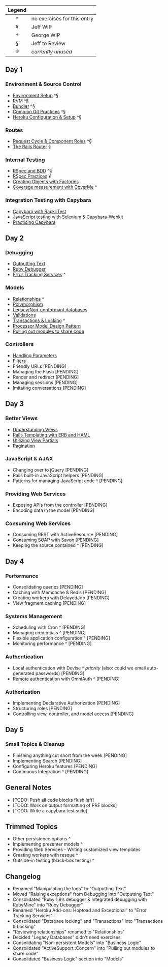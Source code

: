 
|             Legend               ||
| :-: | :-------------------------- |
|  ^  | no exercises for this entry |
|  ¥  | Jeff WIP                    |
|  †  | George WIP                  |
|  §  | Jeff to Review              |
|  ®  | _currently unused_          |


## Day 1

###	Environment & Source Control

* [Environment Setup](/tutorials/environment/environment/) ^§
* [RVM](/tutorials/environment/rvm/) ^§
* [Bundler](/tutorials/environment/bundler/) ^§
* [Common Git Practices](/tutorials/environment/git_strategy/) ^§
* [Heroku Configuration & Setup](/tutorials/environment/heroku/) ^§

###	Routes

* [Request Cycle & Component Roles](/tutorials/routes/request_cycle/) ^§
* [The Rails Router](/tutorials/routes/router/) §

###	Internal Testing

* [RSpec and BDD](/tutorials/internal_testing/rspec_and_bdd/) ^§
* [RSpec Practices](/tutorials/internal_testing/rspec_practices/) ¥
* [Creating Objects with Factories](/tutorials/internal_testing/factories/)
* [Coverage measurement with CoverMe](/tutorials/internal_testing/code_coverage/) ^

###	Integration Testing with Capybara

* [Capybara with Rack::Test](/tutorials/capybara/capybara_with_rack_test/)
* [JavaScript testing with Selenium & Capybara-Webkit](/tutorials/capybara/capybara_with_selenium_and_webkit)
* [Practicing Capybara](/tutorials/capybara/capybara_practice/)

## Day 2

###	Debugging

* [Outputting Text](/debugging/outputting_text)
* [Ruby Debugger](/debugging/debugger)
* [Error Tracking Services](/debugging/error_services) ^

###	Models

* [Relationships](/tutorials/models/relationships) ^
* [Polymorphism](/tutorials/models/polymorphism)
* [Legacy/Non-conformant databases](/tutorials/models/legacy_databases)
* [Validations](/tutorials/models/validations)
* [Transactions & Locking](/tutorials/models/transactions) ^
* [Processor Model Design Pattern](/tutorials/models/processor_models)
* [Pulling out modules to share code](/tutorials/models/modules)

###	Controllers

* [Handling Parameters](/tutorials/controllers/parameters)
* [Filters](/tutorials/controllers/filters)
* Friendly URLs [PENDING]
* Managing the Flash [PENDING]
* Render and redirect [PENDING]
* Managing sessions [PENDING]
* Imitating conversations [PENDING]

## Day 3

###	Better Views

* [Understanding Views](/tutorials/better_views/understanding_views/)
* [Rails Templating with ERB and HAML](/tutorials/better_views/erb_and_haml/)
* [Utilizing View Partials](/tutorials/better_views/view_partials/)
* [Pagination](/tutorials/better_views/pagination/)

###	JavaScript & AJAX

* Changing over to jQuery [PENDING]
* Rails built-in JavaScript helpers [PENDING]
* Patterns for managing JavaScript code ^ [PENDING]

###	Providing Web Services

* Exposing APIs from the controller [PENDING]
* Encoding data in the model [PENDING]

### Consuming Web Services

* Consuming REST with ActiveResource [PENDING]
* Consuming SOAP with Savon [PENDING]
* Keeping the source contained ^ [PENDING]

## Day 4

### Performance

* Consolidating queries [PENDING]
* Caching with Memcache & Redis [PENDING]
* Creating workers with DelayedJob [PENDING]
* View fragment caching [PENDING]

### Systems Management

* Scheduling with Cron ^ [PENDING]
* Managing credentials ^ [PENDING]
* Flexible application configuration ^ [PENDING]
* Monitoring performance ^ [PENDING]

### Authentication

* Local authentication with Devise ^ *priority* (also: could we email auto-generated passwords)  [PENDING]
* Remote authentication with OmniAuth ^ [PENDING]

### Authorization

* Implementing Declarative Authorization [PENDING]
* Structuring roles [PENDING]
* Controlling view, controller, and model access [PENDING]

## Day 5

###	Small Topics & Cleanup

* Finishing anything cut short from the week [PENDING]
* Implementing Search [PENDING]
* Configuring Heroku features [PENDING]
* Continuous Integration ^ [PENDING]

## General Notes

* [TODO: Push all code blocks flush left]
* [TODO: Work on output formatting of PRE blocks]
* [TODO: Write a capybara test suite]

## Trimmed Topics

* Other persistence options ^
* Implementing presenter models ^
*	Providing Web Services - Writing customized view templates
*	Creating workers with resque ^
*	Outside-in testing (black-box testing) ^

## Changelog

* Renamed "Manipulating the logs" to "Outputting Text"
* Moved "Raising exceptions" from Debugging into "Outputting Text"
* Consolidated "Ruby 1.9’s debugger & Integrated debugging with RubyMine" into "Ruby Debugger"
* Renamed "Heroku Add-ons: Hoptoad and Exceptional" to "Error Tracking Services"
* Consolidated "Database locking" and "Transactions" into "Transactions & Locking"
* "Reviewing relationships" renamed to "Relationships"
* Decided "Legacy Databases" didn't need exercises
* Consolidating "Non-persistent Models" into "Business Logic"
* Consolidated "ActiveSupport::Concern" into "Pulling out modules to share code"
* Consolidated "Business Logic" section into "Models"